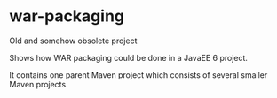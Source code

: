 war-packaging
=============

Old and somehow obsolete project

Shows how WAR packaging could be done in a JavaEE 6 project.

It contains one parent Maven project which consists of several smaller Maven projects.
